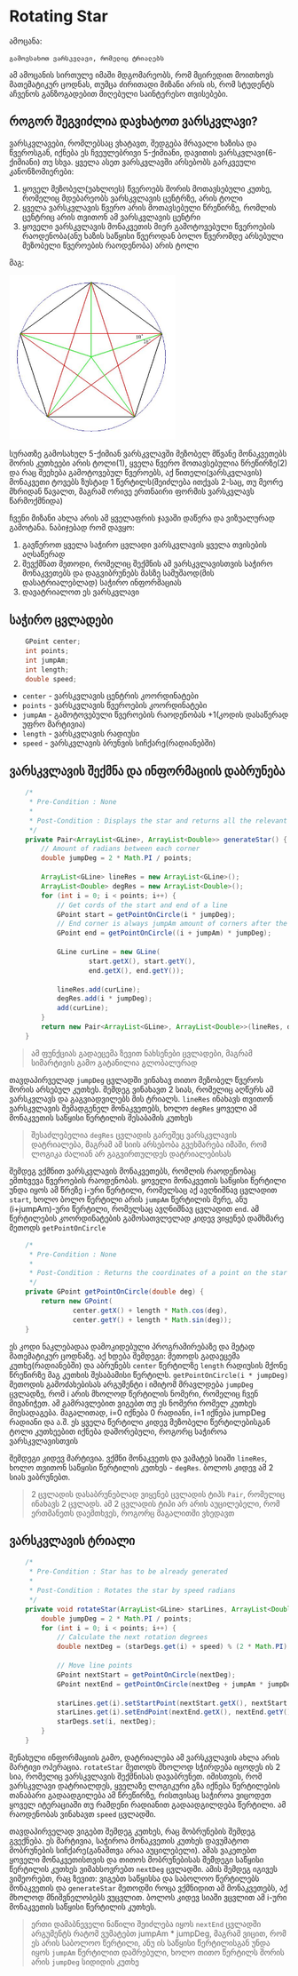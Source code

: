 # Rotating Star

ამოცანა:
```
გამოვსახოთ ვარსკვლავი, რომელიც ტრიალებს
```

ამ ამოცანის სირთულე იმაში მდგომარეობს, რომ მცირედით მოითხოვს მათემატიკურ ცოდნას, თუმცა ძირითადი მიზანი არის ის, რომ სტუდენტს აჩვენოს განზოგადებით მიღებული საინტერესო თვისებები.

## როგორ შეგვიძლია დავხატოთ ვარსკვლავი?
ვარსკვლავები, რომლებსაც ვხატავთ, შედგება მრავალი ხაზისა და წვეროსგან, იქნება ეს ჩვეულებრივი 5-ქიმიანი, დავითის ვარსკვლავი(6-ქიმიანი) თუ სხვა. ყველა ასეთ ვარსკვლავში არსებობს გარკვეული კანონზომიერები: 
1. ყოველ მეზობელ(უახლოეს) წვეროებს შორის მოთავსებული კუთხე, რომელიც მდებარეობს ვარსკვლავის ცენტრზე, არის ტოლი
1. ყველა ვარსკვლავის წვერო არის მოთავსებული წრეწირზე, რომლის ცენტრიც არის თვითონ ამ ვარსკვლავის ცენტრი
1. ყოველი ვარსკვლავის მონაკვეთის მიერ გამოტოვებული წვეროების რაოდენობა(ანუ ხაზის საწყისი წვეროდან ბოლო წვერომდე არსებული მეზობელი წვეროების რაოდენობა) არის ტოლი

მაგ: 

<img src="rotating-star-5-point-ex.jpeg" width="300">

სურათზე გამოსახულ 5-ქიმიან ვარსკვლავში მეზობელ მწვანე მონაკვეთებს შორის კუთხეები არის ტოლი(1), ყველა წვერო მოთავსებულია წრეწირზე(2) და რაც შეეხება გამოტოვებულ წვეროებს, აქ წითელი(ვარსკვლავის) მონაკვეთი ტოვებს ზუსტად 1 წერტილს(შეიძლება ითქვას 2-საც, თუ მეორე მხრიდან წავალთ, მაგრამ ორივე ერთნაირი ფორმის ვარსკვლავს წარმოქმნიდა)

ჩვენი მიზანი ახლა არის ამ ყველაფრის ჯავაში დაწერა და ვიზუალურად გამოტანა. ნაბიჯებად რომ დავყო:
1. გავწეროთ ყველა საჭირო ცვლადი ვარსკვლავის ყველა თვისების აღსაწერად
1. შევქმნათ მეთოდი, რომელიც შექმნის ამ ვარსკვლავისთვის საჭირო მონაკვეთებს და დაგვიბრუნებს მასზე სამუშაოდ(მის დასატრიალებლად) საჭირო ინფორმაციას
1. დავატრიალოთ ეს ვარსკვლავი

## საჭირო ცვლადები
```java
	GPoint center;
	int points;
	int jumpAm;
	int length;
	double speed;
```
- `center` - ვარსკვლავის ცენტრის კოორდინატები
- `points` - ვარსკვლავის წვეროების კოორდინატები
- `jumpAm` - გამოტოვებული წვეროების რაოდენობას +1(კოდის დასაწერად უფრო მარტივია)
- `length` - ვარსკვლავის რადიუსი
- `speed` - ვარსკვლავის ბრუნვის სიჩქარე(რადიანებში) 

## ვარსკვლავის შექმნა და ინფორმაციის დაბრუნება
```java
	/*
	 * Pre-Condition : None
	 * 
	 * Post-Condition : Displays the star and returns all the relevant information about it
	 */
	private Pair<ArrayList<GLine>, ArrayList<Double>> generateStar() {
		// Amount of radians between each corner
		double jumpDeg = 2 * Math.PI / points;

		ArrayList<GLine> lineRes = new ArrayList<GLine>();
		ArrayList<Double> degRes = new ArrayList<Double>();
		for (int i = 0; i < points; i++) {
			// Get cords of the start and end of a line
			GPoint start = getPointOnCircle(i * jumpDeg);
			// End corner is always jumpAm amount of corners after the starting corner
			GPoint end = getPointOnCircle((i + jumpAm) * jumpDeg);

			GLine curLine = new GLine(
					start.getX(), start.getY(), 
					end.getX(), end.getY());

			lineRes.add(curLine);
			degRes.add(i * jumpDeg);
			add(curLine);
		}
		return new Pair<ArrayList<GLine>, ArrayList<Double>>(lineRes, degRes);
	}
```

> ამ ფუნქციას გადაეცემა ზევით ნახსენები ცვლადები, მაგრამ სიმარტივის გამო გატანილია გლობალურად

თავდაპირველად `jumpDeg` ცვლადში ვინახავ თითო მეზობელ წვეროს შორის არსებულ კუთხეს. შემდეგ ვინახავთ 2 სიას, რომელიც აღწერს ამ ვარსკვლავს და გაგვიადვილებს მის ტრიალს. `lineRes` ინახავს თვითონ ვარსკვლავის შემადგენელ მონაკვეთებს, ხოლო `degRes` ყოველი ამ მონაკვეთის საწყისი წერტილის შესაბამის კუთხეს

> შესაძლებელია `degRes` ცვლადის გარეშეც ვარსკვლავის დატრიალება, მაგრამ ამ სიის არსებობა გვეხმარება იმაში, რომ ლოგიკა ძალიან არ გაგვირთულდეს დატრიალებისას

შემდეგ ვქმნით ვარსკვლავის მონაკვეთებს, რომლის რაოდენობაც ემთხვევა წვეროების რაოდენობას. ყოველი მონაკვეთის საწყისი წერტილი უნდა იყოს ამ წრეზე i-ური წერტილი, რომელსაც აქ ავღნიშნავ ცვლადით `start`, ხოლო ბოლო წერტილი არის `jumpAm` წერტილის მერე, ანუ (i+jumpAm)-ური წერტილი, რომელსაც ავღნიშნავ ცვლადით `end`. ამ წერტილების კოორდინატების გამოსათვლელად კიდევ ვიყენებ დამხმარე მეთოდს `getPointOnCircle` 

```java
	/*
	 * Pre-Condition : None
	 * 
	 * Post-Condition : Returns the coordinates of a point on the star circle at deg radians
	 */
	private GPoint getPointOnCircle(double deg) {
		return new GPoint(
				center.getX() + length * Math.cos(deg), 
				center.getY() + length * Math.sin(deg));
	}
```

ეს კოდი ნაკლებადაა დამოკიდებული პროგრამირებაზე და მეტად მათემატიკურ ცოდნაზე. აქ ხდება შემდეგი: მეთოდს გადაეცემა კუთხე(რადიანებში) და აბრუნებს `center` წერტილზე `length` რადიუსის მქონე წრეწირზე მაგ კუთხის შესაბამისი წერტილს. `getPointOnCircle(i * jumpDeg)` მეთოდის გამოძახებისას არგუმენტი i იმიტომ მრავლდება `jumpDeg` ცვლადზე, რომ i არის მხოლოდ წერტილის ნომერი, რომელიც ჩვენ მივანიჭეთ. ამ გამრავლებით ვიგებთ თუ ეს ნომერი რომელ კუთხეს მიესადაგება. მაგალითად, i=0 იქნება 0 რადიანი, i=1 იქნება jumpDeg რადიანი და ა.შ. ეს ყველა წერტილი კიდევ მეზობელი წერტილებისგან ტოლი კუთხეებით იქნება დაშორებული, როგორც საჭიროა ვარსკვლავისთვის 

შემდეგი კიდევ მარტივია. ვქმნი მონაკვეთს და ვამატებ სიაში `lineRes`, ხოლო თვითონ საწყისი წერტილის კუთხეს - `degRes`. ბოლოს კიდევ ამ 2 სიას ვაბრუნებთ.

> 2 ცვლადის დასაბრუნებლად ვიყენებ ცვლადის ტიპს `Pair`, რომელიც ინახავს 2 ცვლადს. ამ 2 ცვლადის ტიპი არ არის აუცილებელი, რომ ერთმანეთს დაემთხვეს, როგორც მაგალითში ვხედავთ

## ვარსკვლავის ტრიალი
```java
	/*
	 * Pre-Condition : Star has to be already generated
	 * 
	 * Post-Condition : Rotates the star by speed radians
	 */
	private void rotateStar(ArrayList<GLine> starLines, ArrayList<Double> starDegs) {
		double jumpDeg = 2 * Math.PI / points;
		for (int i = 0; i < points; i++) {
			// Calculate the next rotation degrees
			double nextDeg = (starDegs.get(i) + speed) % (2 * Math.PI);
			
			// Move line points
			GPoint nextStart = getPointOnCircle(nextDeg);
			GPoint nextEnd = getPointOnCircle(nextDeg + jumpAm * jumpDeg);

			starLines.get(i).setStartPoint(nextStart.getX(), nextStart.getY());
			starLines.get(i).setEndPoint(nextEnd.getX(), nextEnd.getY());
			starDegs.set(i, nextDeg);
		}
	}
```

შენახული ინფორმაციის გამო, დატრიალება ამ ვარსკვლავის ახლა არის მარტივი ოპერაცია. `rotateStar` მეთოდს მხოლოდ სჭირდება იცოდეს ის 2 სია, რომელიც ვარსკვლავის შექმნისას დავაბრუნეთ. იმისთვის, რომ ვარსკვლავი დატრიალდეს, ყველაზე ლოგიკური გზა იქნება წერტილების თანაბარი გადაადგილება ამ წრეწირზე, რისთვისაც საჭიროა ვიცოდეთ ყოველ იტერაციაში თუ რამდენი რადიანით გადაადგილდება წერტილი. ამ რაოდენობას ვინახავთ `speed` ცვლადში. 

თავდაპირველად ვიგებთ შემდეგ კუთხეს, რაც მობრუნების შემდეგ გვექნება. ეს მარტივია, საჭიროა მონაკვეთის კუთხეს დავუმატოთ მობრუნების სიჩქარე(განაშთვა არაა აუცილებელი). ამას ვაკეთებთ ყოველი მონაკვეთისთვის და თითოს მობრუნებისას შემდეგი საწყისი წერტილის კუთხეს ვიმახსოვრებთ `nextDeg` ცვლადში. ამის შემდეგ იგივეს ვიმეორებთ, რაც ზევით: ვიგებთ საწყისსა და საბოლოო წერტილებს მონაკვეთის და `generateStar` მეთოდში როცა ვქმნიდით ამ მონაკვეთებს, აქ მხოლოდ მნიშვნელობებს ვუცვლით. ბოლოს კიდევ სიაში ვცვლით ამ i-ური მონაკვეთის საწყისი წერტილის კუთხეს.

> ერთი დამაბნეველი ნაწილი შეიძლება იყოს `nextEnd` ცვლადში არგუმენტს რატომ ვუმატებთ jumpAm * jumpDeg, მაგრამ ვიცით, რომ ეს არის საბოლოო წერტილი, ანუ ის საწყისი წერტილისგან უნდა იყოს `jumpAm` წერტილით დაშრებული, ხოლო თითო წერტილს შორის არის `jumpDeg` სიდიდის კუთხე
